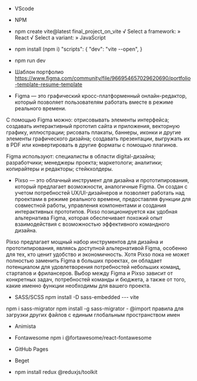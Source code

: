 - VScode

- NPM 

- npm create vite@latest final_project_on_vite
√ Select a framework: » React
√ Select a variant: » JavaScript
- npm install (npm i)
"scripts": {
    "dev": "vite --open",
}
- npm run dev


- Шаблон портфолио
https://www.figma.com/community/file/966954657029620690/portfolio-template-resume-template


- Figma — это графический кросс-платформенный онлайн-редактор, который позволяет пользователям работать вместе в режиме реального времени.

С помощью Figma можно:
отрисовывать элементы интерфейса;
создавать интерактивный прототип сайта и приложения, векторную графику, иллюстрации;
рисовать плакаты, баннеры, иконки и другие элементы графического дизайна;
создавать презентации, выгружать их в PDF или конвертировать в другие форматы с помощью плагинов.

Figma используют:
специалисты в области digital-дизайна;
разработчики;
менеджеры проекта;
маркетологи;
аналитики;
копирайтеры и редакторы;
стейкхолдеры.


- Pixso — это облачный инструмент для дизайна и прототипирования, который предлагает возможности, аналогичные Figma. Он создан с учетом потребностей UX/UI-дизайнеров и позволяет работать над проектами в режиме реального времени, предоставляя функции для совместной работы, управления компонентами и создания интерактивных прототипов. Pixso позиционируется как удобная альтернатива Figma, которая обеспечивает похожий опыт взаимодействия с возможностью эффективного командного дизайна.

Pixso предлагает мощный набор инструментов для дизайна и прототипирования, являясь доступной альтернативой Figma, особенно для тех, кто ценит удобство и экономичность. Хотя Pixso пока не может полностью заменить Figma в больших проектах, он обладает потенциалом для удовлетворения потребностей небольших команд, стартапов и фрилансеров. Выбор между Figma и Pixso зависит от конкретных задач, потребностей команды и бюджета, а также от того, какие именно функции необходимы для вашего проекта.


- SASS/SCSS
npm install -D sass-embedded --- vite

npm i sass-migrator
npm install -g sass-migrator  -  @import правила для загрузки других файлов с единым глобальным пространством имен


<!-- - Material ui
https://mui.com/material-ui/getting-started/ -->


- Animista


- Fontawesome
npm i @fortawesome/react-fontawesome


- GitHub Pages
- Beget


- npm install redux @reduxjs/toolkit
